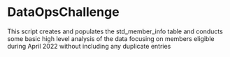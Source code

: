 # DataOpsChallenge

This script creates and populates the std_member_info table
and conducts some basic high level analysis of the data
focusing on members eligible during April 2022
without including any duplicate entries
